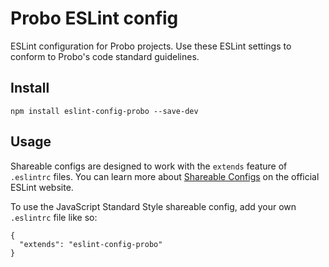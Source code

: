 # Probo ESLint config

ESLint configuration for Probo projects. Use these ESLint settings to conform to Probo's code standard guidelines.

## Install

`npm install eslint-config-probo --save-dev`

## Usage

Shareable configs are designed to work with the `extends` feature of `.eslintrc` files.
You can learn more about
[Shareable Configs](http://eslint.org/docs/developer-guide/shareable-configs) on the
official ESLint website.

To use the JavaScript Standard Style shareable config, add your own `.eslintrc` file like so:

```
{
  "extends": "eslint-config-probo"
}
```

